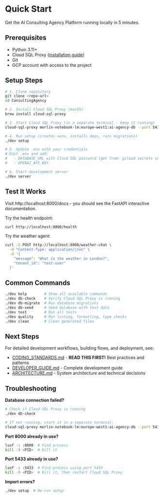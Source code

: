 # Quick Start

Get the AI Consulting Agency Platform running locally in 5 minutes.

## Prerequisites

- Python 3.11+
- Cloud SQL Proxy ([installation guide](https://cloud.google.com/sql/docs/postgres/sql-proxy))
- Git
- GCP account with access to the project

## Setup Steps

```bash
# 1. Clone repository
git clone <repo-url>
cd ConsultingAgency

# 2. Install Cloud SQL Proxy (macOS)
brew install cloud-sql-proxy

# 3. Start Cloud SQL Proxy (in a separate terminal - keep it running)
cloud-sql-proxy merlin-notebook-lm:europe-west1:ai-agency-db --port 5433

# 4. Run setup (creates venv, installs deps, runs migrations)
./dev setup

# 5. Update .env with your credentials
# Edit .env and add:
#   - DATABASE_URL with Cloud SQL password (get from: gcloud secrets versions access latest --secret='cloud-sql-password')
#   - OPENAI_API_KEY

# 6. Start development server
./dev server
```

## Test It Works

Visit http://localhost:8000/docs - you should see the FastAPI interactive documentation.

Try the health endpoint:
```bash
curl http://localhost:8000/health
```

Try the weather agent:
```bash
curl -X POST http://localhost:8000/weather-chat \
  -H "Content-Type: application/json" \
  -d '{
    "message": "What is the weather in London?",
    "tenant_id": "test-user"
  }'
```

## Common Commands

```bash
./dev help        # Show all available commands
./dev db-check    # Verify Cloud SQL Proxy is running
./dev db-migrate  # Run database migrations
./dev db-seed     # Seed database with test data
./dev test        # Run all tests
./dev quality     # Run linting, formatting, type checks
./dev clean       # Clean generated files
```

## Next Steps

For detailed development workflows, building flows, and deployment, see:
- [CODING_STANDARDS.md](CODING_STANDARDS.md) - **READ THIS FIRST!** Best practices and patterns
- [DEVELOPER_GUIDE.md](DEVELOPER_GUIDE.md) - Complete development guide
- [ARCHITECTURE.md](ARCHITECTURE.md) - System architecture and technical decisions

## Troubleshooting

**Database connection failed?**
```bash
# Check if Cloud SQL Proxy is running
./dev db-check

# If not running, start it in a separate terminal:
cloud-sql-proxy merlin-notebook-lm:europe-west1:ai-agency-db --port 5433
```

**Port 8000 already in use?**
```bash
lsof -i :8000  # Find process
kill -9 <PID>  # Kill it
```

**Port 5433 already in use?**
```bash
lsof -i :5433  # Find process using port 5433
kill -9 <PID>  # Kill it, then restart Cloud SQL Proxy
```

**Import errors?**
```bash
./dev setup  # Re-run setup
```
